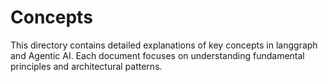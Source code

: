 # Concepts

This directory contains detailed explanations of key concepts in langgraph and Agentic AI. Each document focuses on understanding fundamental principles and architectural patterns.
